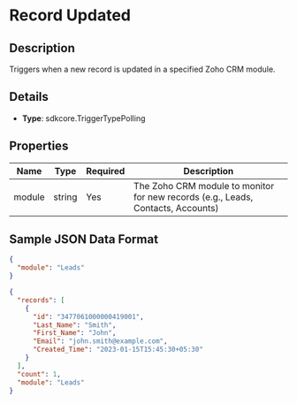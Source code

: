 # Record Updated

## Description

Triggers when a new record is updated in a specified Zoho CRM module.

## Details

- **Type**: sdkcore.TriggerTypePolling

## Properties

| Name   | Type   | Required | Description                                                                             |
|--------|--------|----------|-----------------------------------------------------------------------------------------|
| module | string | Yes      | The Zoho CRM module to monitor for new records (e.g., Leads, Contacts, Accounts)        |

## Sample JSON Data Format

```json
{
  "module": "Leads"
}

{
  "records": [
    {
      "id": "3477061000000419001",
      "Last_Name": "Smith",
      "First_Name": "John",
      "Email": "john.smith@example.com",
      "Created_Time": "2023-01-15T15:45:30+05:30"
    }
  ],
  "count": 1,
  "module": "Leads"
}
